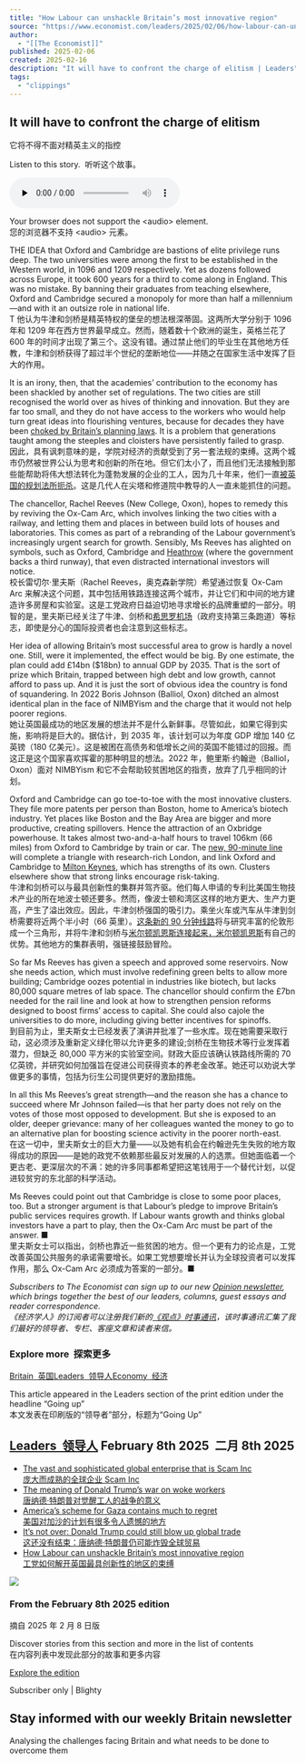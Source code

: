 ```yaml
---
title: "How Labour can unshackle Britain’s most innovative region"
source: "https://www.economist.com/leaders/2025/02/06/how-labour-can-unshackle-britains-most-innovative-region"
author:
  - "[[The Economist]]"
published: 2025-02-06
created: 2025-02-16
description: "It will have to confront the charge of elitism | Leaders"
tags:
  - "clippings"
---
```

## It will have to confront the charge of elitism  
它将不得不面对精英主义的指控

Listen to this story.  听听这个故事。

<audio class="react-audio-player " controls="" id="audio-player" preload="none" src="https://www.economist.com/content-assets/audio/009%20Leaders%20-%20The%20Oxford-Cambridge%20Arc-51195daed53dd1855f60148d618b7620.mp3" title="How Labour can unshackle Britain’s most innovative region" controlslist="nodownload" data-immersive-translate-walked="7336afb3-bc27-4140-b6e5-41839818d919"><p data-immersive-translate-walked="7336afb3-bc27-4140-b6e5-41839818d919" data-immersive-translate-paragraph="1">Your browser does not support the &lt;audio&gt; element.<span class="notranslate immersive-translate-target-wrapper" data-immersive-translate-translation-element-mark="1" lang="zh-CN"><br><span class="notranslate immersive-translate-target-translation-theme-mask immersive-translate-target-translation-block-wrapper-theme-mask immersive-translate-target-translation-block-wrapper" data-immersive-translate-translation-element-mark="1"><span class="notranslate immersive-translate-target-inner immersive-translate-target-translation-theme-mask-inner" data-immersive-translate-translation-element-mark="1">您的浏览器不支持 &lt;audio&gt; 元素。</span></span></span></p></audio>

THE IDEA that Oxford and Cambridge are bastions of elite privilege runs deep. The two universities were among the first to be established in the Western world, in 1096 and 1209 respectively. Yet as dozens followed across Europe, it took 600 years for a third to come along in England. This was no mistake. By banning their graduates from teaching elsewhere, Oxford and Cambridge secured a monopoly for more than half a millennium—and with it an outsize role in national life.  
T 他认为牛津和剑桥是精英特权的堡垒的想法根深蒂固。这两所大学分别于 1096 年和 1209 年在西方世界最早成立。然而，随着数十个欧洲的诞生，英格兰花了 600 年的时间才出现了第三个。这没有错。通过禁止他们的毕业生在其他地方任教，牛津和剑桥获得了超过半个世纪的垄断地位——并随之在国家生活中发挥了巨大的作用。

It is an irony, then, that the academies’ contribution to the economy has been shackled by another set of regulations. The two cities are still recognised the world over as hives of thinking and innovation. But they are far too small, and they do not have access to the workers who would help turn great ideas into flourishing ventures, because for decades they have been [choked by Britain’s planning laws](https://www.economist.com/britain/2025/02/06/worries-about-britains-construction-crunch-are-overdone). It is a problem that generations taught among the steeples and cloisters have persistently failed to grasp.  
因此，具有讽刺意味的是，学院对经济的贡献受到了另一套法规的束缚。这两个城市仍然被世界公认为思考和创新的所在地。但它们太小了，而且他们无法接触到那些能帮助将伟大想法转化为蓬勃发展的企业的工人，因为几十年来，他们一直[被英国的规划法所扼杀](https://www.economist.com/britain/2025/02/06/worries-about-britains-construction-crunch-are-overdone)。这是几代人在尖塔和修道院中教导的人一直未能抓住的问题。

The chancellor, Rachel Reeves (New College, Oxon), hopes to remedy this by reviving the Ox-Cam Arc, which involves linking the two cities with a railway, and letting them and places in between build lots of houses and laboratories. This comes as part of a rebranding of the Labour government’s increasingly urgent search for growth. Sensibly, Ms Reeves has alighted on symbols, such as Oxford, Cambridge and [Heathrow](https://www.economist.com/britain/2025/01/29/backing-heathrow-expansion-suggests-labour-is-serious-about-boosting-growth) (where the government backs a third runway), that even distracted international investors will notice.  
校长雷切尔·里夫斯（Rachel Reeves，奥克森新学院）希望通过恢复 Ox-Cam Arc 来解决这个问题，其中包括用铁路连接这两个城市，并让它们和中间的地方建造许多房屋和实验室。这是工党政府日益迫切地寻求增长的品牌重塑的一部分。明智的是，里夫斯已经关注了牛津、剑桥和[希思罗机场](https://www.economist.com/britain/2025/01/29/backing-heathrow-expansion-suggests-labour-is-serious-about-boosting-growth)（政府支持第三条跑道）等标志，即使是分心的国际投资者也会注意到这些标志。

Her idea of allowing Britain’s most successful area to grow is hardly a novel one. Still, were it implemented, the effect would be big. By one estimate, the plan could add £14bn ($18bn) to annual GDP by 2035. That is the sort of prize which Britain, trapped between high debt and low growth, cannot afford to pass up. And it is just the sort of obvious idea the country is fond of squandering. In 2022 Boris Johnson (Balliol, Oxon) ditched an almost identical plan in the face of NIMBYism and the charge that it would not help poorer regions.  
她让英国最成功的地区发展的想法并不是什么新鲜事。尽管如此，如果它得到实施，影响将是巨大的。据估计，到 2035 年，该计划可以为年度 GDP 增加 140 亿英镑（180 亿美元）。这是被困在高债务和低增长之间的英国不能错过的回报。而这正是这个国家喜欢挥霍的那种明显的想法。2022 年，鲍里斯·约翰逊（Balliol，Oxon）面对 NIMBYism 和它不会帮助较贫困地区的指责，放弃了几乎相同的计划。

Oxford and Cambridge can go toe-to-toe with the most innovative clusters. They file more patents per person than Boston, home to America’s biotech industry. Yet places like Boston and the Bay Area are bigger and more productive, creating spillovers. Hence the attraction of an Oxbridge powerhouse. It takes almost two-and-a-half hours to travel 106km (66 miles) from Oxford to Cambridge by train or car. The [new, 90-minute line](https://www.economist.com/britain/2025/02/06/oxford-and-cambridge-are-too-small) will complete a triangle with research-rich London, and link Oxford and Cambridge to [Milton Keynes](https://www.economist.com/britain/2025/02/06/milton-keynes-shows-the-rest-of-britain-how-to-grow), which has strengths of its own. Clusters elsewhere show that strong links encourage risk-taking.  
牛津和剑桥可以与最具创新性的集群并驾齐驱。他们每人申请的专利比美国生物技术产业的所在地波士顿还要多。然而，像波士顿和湾区这样的地方更大、生产力更高，产生了溢出效应。因此，牛津剑桥强国的吸引力。乘坐火车或汽车从牛津到剑桥需要将近两个半小时（66 英里）。[这条新的 90 分钟线路](https://www.economist.com/britain/2025/02/06/oxford-and-cambridge-are-too-small)将与研究丰富的伦敦形成一个三角形，并将牛津和剑桥与[米尔顿凯恩斯连接起来，米尔顿凯恩斯](https://www.economist.com/britain/2025/02/06/milton-keynes-shows-the-rest-of-britain-how-to-grow)有自己的优势。其他地方的集群表明，强链接鼓励冒险。

So far Ms Reeves has given a speech and approved some reservoirs. Now she needs action, which must involve redefining green belts to allow more building; Cambridge oozes potential in industries like biotech, but lacks 80,000 square metres of lab space. The chancellor should confirm the £7bn needed for the rail line and look at how to strengthen pension reforms designed to boost firms’ access to capital. She could also cajole the universities to do more, including giving better incentives for spinoffs.  
到目前为止，里夫斯女士已经发表了演讲并批准了一些水库。现在她需要采取行动，这必须涉及重新定义绿化带以允许更多的建设;剑桥在生物技术等行业发挥着潜力，但缺乏 80,000 平方米的实验室空间。财政大臣应该确认铁路线所需的 70 亿英镑，并研究如何加强旨在促进公司获得资本的养老金改革。她还可以劝说大学做更多的事情，包括为衍生公司提供更好的激励措施。

In all this Ms Reeves’s great strength—and the reason she has a chance to succeed where Mr Johnson failed—is that her party does not rely on the votes of those most opposed to development. But she is exposed to an older, deeper grievance: many of her colleagues wanted the money to go to an alternative plan for boosting science activity in the poorer north-east.  
在这一切中，里夫斯女士的巨大力量——以及她有机会在约翰逊先生失败的地方取得成功的原因——是她的政党不依赖那些最反对发展的人的选票。但她面临着一个更古老、更深层次的不满：她的许多同事都希望把这笔钱用于一个替代计划，以促进较贫穷的东北部的科学活动。

Ms Reeves could point out that Cambridge is close to some poor places, too. But a stronger argument is that Labour’s pledge to improve Britain’s public services requires growth. If Labour wants growth and thinks global investors have a part to play, then the Ox-Cam Arc must be part of the answer. ■  
里夫斯女士可以指出，剑桥也靠近一些贫困的地方。但一个更有力的论点是，工党改善英国公共服务的承诺需要增长。如果工党想要增长并认为全球投资者可以发挥作用，那么 Ox-Cam Arc 必须成为答案的一部分。■

*Subscribers to The Economist can sign up to our new [Opinion newsletter](https://www.economist.com/newsletters/opinion), which brings together the best of our leaders, columns, guest essays and reader correspondence.  
《经济学人》的订阅者可以注册我们新的[《观点》时事通讯](https://www.economist.com/newsletters/opinion)，该时事通讯汇集了我们最好的领导者、专栏、客座文章和读者来信。*

### Explore more  探索更多

[Britain  英国](https://www.economist.com/topics/britain)[Leaders  领导人](https://www.economist.com/topics/leaders)[Economy  经济](https://www.economist.com/topics/economy)

This article appeared in the Leaders section of the print edition under the headline “Going up”  
本文发表在印刷版的“领导者”部分，标题为“Going Up”

## [Leaders  领导人](https://www.economist.com/leaders) February 8th 2025  二月 8th 2025

- [The vast and sophisticated global enterprise that is Scam Inc  
庞大而成熟的全球企业 Scam Inc](https://www.economist.com/leaders/2025/02/06/the-vast-and-sophisticated-global-enterprise-that-is-scam-inc)
- [The meaning of Donald Trump’s war on woke workers  
唐纳德·特朗普对觉醒工人的战争的意义](https://www.economist.com/leaders/2025/02/06/the-meaning-of-donald-trumps-war-on-woke-workers)
- [America’s scheme for Gaza contains much to regret  
美国对加沙的计划有很多令人遗憾的地方](https://www.economist.com/leaders/2025/02/06/americas-scheme-for-gaza-contains-much-to-regret)
- [It’s not over: Donald Trump could still blow up global trade  
这还没有结束：唐纳德·特朗普仍可能炸毁全球贸易](https://www.economist.com/leaders/2025/02/06/its-not-over-donald-trump-could-still-blow-up-global-trade)
- [How Labour can unshackle Britain’s most innovative region  
工党如何解开英国最具创新性的地区的束缚](https://www.economist.com/leaders/2025/02/06/how-labour-can-unshackle-britains-most-innovative-region)

![](https://www.economist.com/cdn-cgi/image/width=1424,quality=80,format=auto/content-assets/images/20250208_DE_AP.jpg)

### From the February 8th 2025 edition  
摘自 2025 年 2 月 8 日版

Discover stories from this section and more in the list of contents  
在内容列表中发现此部分的故事和更多内容

[Explore the edition](https://www.economist.com/weeklyedition/2025-02-08)

Subscriber only | Blighty

## Stay informed with our weekly Britain newsletter

Analysing the challenges facing Britain and what needs to be done to overcome them